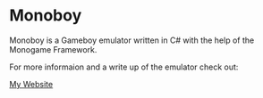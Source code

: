 # Monoboy

Monoboy is a Gameboy emulator written in C# with the help  of the Monogame Framework.

For more informaion and a write up of the emulator check out:

[My Website](https://irishbruse.github.io/Projects/Monoboy)

